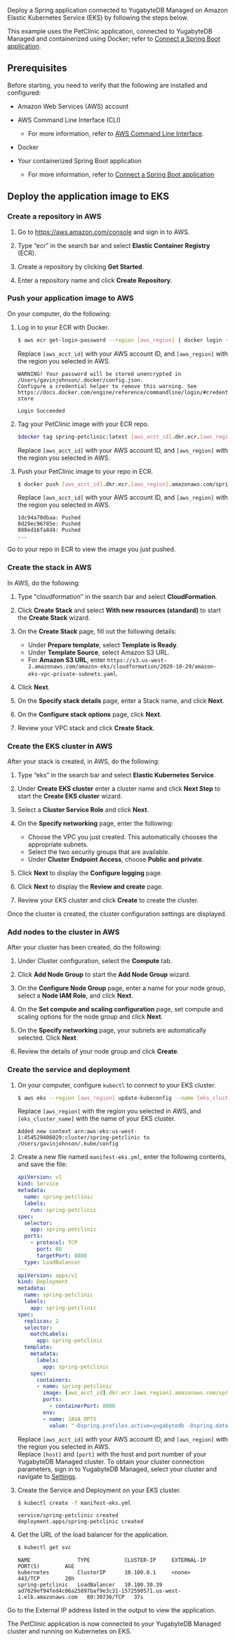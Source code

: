 <!--
title: Deploy a Spring application on Amazon EKS
linkTitle: Deploy on Amazon EKS
description: Deploy a Spring application connected to YugabyteDB Managed on Amazon Elastic Kubernetes Service (EKS).
menu:
  preview:
    parent: spring-boot
    identifier: spring-boot-eks
    weight: 20
type: page
isTocNested: true
showAsideToc: true
-->

Deploy a Spring application connected to YugabyteDB Managed on Amazon Elastic Kubernetes Service (EKS) by following the steps below.

This example uses the PetClinic application, connected to YugabyteDB Managed and containerized using Docker; refer to [Connect a Spring Boot application](../../../cloud-basics/connect-application/).

## Prerequisites

Before starting, you need to verify that the following are installed and configured:

- Amazon Web Services (AWS) account
- AWS Command Line Interface (CLI)
  - For more information, refer to [AWS Command Line Interface](https://aws.amazon.com/cli/).
- Docker

- Your containerized Spring Boot application
  - For more information, refer to [Connect a Spring Boot application](../../../cloud-basics/connect-application/)

## Deploy the application image to EKS

### Create a repository in AWS

1. Go to <https://aws.amazon.com/console> and sign in to AWS.

1. Type “ecr” in the search bar and select **Elastic Container Registry** (ECR).

1. Create a repository by clicking **Get Started**.

1. Enter a repository name and click **Create Repository**.

### Push your application image to AWS

On your computer, do the following:

1. Log in to your ECR with Docker.

    ```sh
    $ aws ecr get-login-password --region [aws_region] | docker login --username AWS --password-stdin [aws_acct_id].dkr.ecr.[aws_region].amazonaws.com
    ```

    Replace `[aws_acct_id]` with your AWS account ID, and `[aws_region]` with the region you selected in AWS.

    ```output
    WARNING! Your password will be stored unencrypted in /Users/gavinjohnson/.docker/config.json.
    Configure a credential helper to remove this warning. See
    https://docs.docker.com/engine/reference/commandline/login/#credentials-store

    Login Succeeded
    ```

1. Tag your PetClinic image with your ECR repo.

    ```sh
    $docker tag spring-petclinic:latest [aws_acct_id].dkr.ecr.[aws_region].amazonaws.com/spring-petclinic:latest
    ```

    Replace `[aws_acct_id]` with your AWS account ID, and `[aws_region]` with the region you selected in AWS.

1. Push your PetClinic image to your repo in ECR.

    ```sh
    $ docker push [aws_acct_id].dkr.ecr.[aws_region].amazonaws.com/spring-petclinic:latest
    ```

    Replace `[aws_acct_id]` with your AWS account ID, and `[aws_region]` with the region you selected in AWS.

    ```output
    1dc94a70dbaa: Pushed
    0d29ec96785e: Pushed
    888ed16fa8d4: Pushed
    ...
    ```

Go to your repo in ECR to view the image you just pushed.

### Create the stack in AWS

In AWS, do the following:

1. Type "cloudformation" in the search bar and select **CloudFormation**.

1. Click **Create Stack** and select **With new resources (standard)** to start the **Create Stack** wizard.

1. On the **Create Stack** page, fill out the following details:

    - Under **Prepare template**, select **Template is Ready**.
    - Under **Template Source**, select Amazon S3 URL.
    - For **Amazon S3 URL**, enter `https://s3.us-west-2.amazonaws.com/amazon-eks/cloudformation/2020-10-29/amazon-eks-vpc-private-subnets.yaml`.

1. Click **Next**.

1. On the **Specify stack details** page, enter a Stack name, and click **Next**.

1. On the **Configure stack options** page, click **Next**.

1. Review your VPC stack and click **Create Stack**.

### Create the EKS cluster in AWS

After your stack is created, in AWS, do the following:

1. Type “eks” in the search bar and select **Elastic Kubernetes Service**.

1. Under **Create EKS cluster** enter a cluster name and click **Next Step** to start the **Create EKS cluster** wizard.

1. Select a **Cluster Service Role** and click **Next**.

1. On the **Specify networking** page, enter the following:

    - Choose the VPC you just created. This automatically chooses the appropriate subnets.
    - Select the two security groups that are available.
    - Under **Cluster Endpoint Access**, choose **Public and private**.

1. Click **Next** to display the **Configure logging** page.

1. Click **Next** to display the **Review and create** page.

1. Review your EKS cluster and click **Create** to create the cluster.

Once the cluster is created, the cluster configuration settings are displayed.

### Add nodes to the cluster in AWS

After your cluster has been created, do the following:

1. Under Cluster configuration, select the **Compute** tab.

1. Click **Add Node Group** to start the **Add Node Group** wizard.

1. On the **Configure Node Group** page, enter a name for your node group, select a **Node IAM Role**, and click **Next**.

1. On the **Set compute and scaling configuration** page, set compute and scaling options for the node group and click **Next**.

1. On the **Specify networking** page, your subnets are automatically selected. Click **Next**.

1. Review the details of your node group and click **Create**.

### Create the service and deployment

1. On your computer, configure `kubectl` to connect to your EKS cluster.

    ```sh
    $ aws eks --region [aws_region] update-kubeconfig --name [eks_cluster_name]
    ```

    Replace `[aws_region]` with the region you selected in AWS, and `[eks_cluster_name]` with the name of your EKS cluster.

    ```output
    Added new context arn:aws:eks:us-west-1:454529406029:cluster/spring-petclinic to /Users/gavinjohnson/.kube/config
    ```

1. Create a new file named `manifest-eks.yml`, enter the following contents, and save the file:

    ```yml
    apiVersion: v1
    kind: Service
    metadata:
      name: spring-petclinic
      labels:
        run: spring-petclinic
    spec:
      selector:
        app: spring-petclinic
      ports:
        - protocol: TCP
          port: 80
          targetPort: 8080
      type: LoadBalancer
    ---
    apiVersion: apps/v1
    kind: Deployment
    metadata:
      name: spring-petclinic
      labels:
        app: spring-petclinic
    spec:
      replicas: 2
      selector:
        matchLabels:
          app: spring-petclinic
      template:
        metadata:
          labels:
            app: spring-petclinic
        spec:
          containers:
          - name: spring-petclinic
            image: [aws_acct_id].dkr.ecr.[aws_region].amazonaws.com/spring-petclinic:latest
            ports:
              - containerPort: 8080
            env:
            - name: JAVA_OPTS
              value: "-Dspring.profiles.active=yugabytedb -Dspring.datasource.url=jdbc:postgresql://[host]:[port]/petclinic?load-balance=true -Dspring.datasource.initialization-mode=never"
    ```

    Replace `[aws_acct_id]` with your AWS account ID, and `[aws_region]` with the region you selected in AWS.
    \
    Replace `[host]` and `[port]` with the host and port number of your YugabyteDB Managed cluster. To obtain your cluster connection parameters, sign in to YugabyteDB Managed, select your cluster and navigate to [Settings](../../../cloud-clusters/configure-clusters).

1. Create the Service and Deployment on your EKS cluster.

    ```sh
    $ kubectl create -f manifest-eks.yml
    ```

    ```output
    service/spring-petclinic created
    deployment.apps/spring-petclinic created
    ```

1. Get the URL of the load balancer for the application.

    ```sh
    $ kubectl get svc
    ```

    ```output
    NAME               TYPE           CLUSTER-IP     EXTERNAL-IP                                                               PORT(S)        AGE
    kubernetes         ClusterIP      10.100.0.1     <none>                                                                    443/TCP        20h
    spring-petclinic   LoadBalancer   10.100.30.39   ad7029ef94fed4c06a25897baf9e3c31-1572590571.us-west-1.elb.amazonaws.com   80:30736/TCP   37s
    ```

Go to the External IP address listed in the output to view the application.

The PetClinic application is now connected to your YugabyteDB Managed cluster and running on Kubernetes on EKS.
